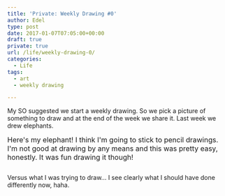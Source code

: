 ```yaml
---
title: 'Private: Weekly Drawing #0'
author: Edel
type: post
date: 2017-01-07T07:05:00+00:00
draft: true
private: true
url: /life/weekly-drawing-0/
categories:
  - Life
tags:
  - art
  - weekly drawing

---
```

My SO suggested we start a weekly drawing. So we pick a picture of something to draw and at the end of the week we share it. Last week we drew elephants.

<span style="font-size: 16px;">Here's my elephant! I think I'm going to stick to pencil drawings. I'm not good at drawing by any means and this was pretty easy, honestly. It was fun drawing it though!</span>

[<img src="https://i2.wp.com/edelgrace.me/blog/wp-content/uploads/2017/01/wp-image-297330053jpg.jpg?resize=663%2C1179" alt="" class="wp-image-56 alignnone size-full"  data-recalc-dims="1" />][1]

Versus what I was trying to draw... I see clearly what I should have done differently now, haha.

[<img data-attachment-id="59" data-permalink="http://edelgrace.me/blog/life/weekly-drawing-0/attachment/wp-1483424036395-png/" data-orig-file="https://i2.wp.com/edelgrace.me/blog/wp-content/uploads/2017/01/wp-1483424036395.png?fit=980%2C555" data-orig-size="980,555" data-comments-opened="1" data-image-meta="{&quot;aperture&quot;:&quot;0&quot;,&quot;credit&quot;:&quot;&quot;,&quot;camera&quot;:&quot;&quot;,&quot;caption&quot;:&quot;&quot;,&quot;created_timestamp&quot;:&quot;0&quot;,&quot;copyright&quot;:&quot;&quot;,&quot;focal_length&quot;:&quot;0&quot;,&quot;iso&quot;:&quot;0&quot;,&quot;shutter_speed&quot;:&quot;0&quot;,&quot;title&quot;:&quot;&quot;,&quot;orientation&quot;:&quot;0&quot;}" data-image-title="wp-1483424036395.png" data-image-description="" data-medium-file="https://i2.wp.com/edelgrace.me/blog/wp-content/uploads/2017/01/wp-1483424036395.png?fit=300%2C170" data-large-file="https://i2.wp.com/edelgrace.me/blog/wp-content/uploads/2017/01/wp-1483424036395.png?fit=663%2C375" src="https://i2.wp.com/edelgrace.me/blog/wp-content/uploads/2017/01/wp-1483424036395.png?resize=663%2C375" alt="" class="wp-image-59 alignnone size-full" srcset="https://i2.wp.com/edelgrace.me/blog/wp-content/uploads/2017/01/wp-1483424036395.png?w=980 980w, https://i2.wp.com/edelgrace.me/blog/wp-content/uploads/2017/01/wp-1483424036395.png?resize=300%2C170 300w, https://i2.wp.com/edelgrace.me/blog/wp-content/uploads/2017/01/wp-1483424036395.png?resize=768%2C435 768w" sizes="(max-width: 663px) 100vw, 663px" data-recalc-dims="1" />][2]

 [1]: https://i2.wp.com/edelgrace.me/blog/wp-content/uploads/2017/01/wp-image-297330053jpg.jpg
 [2]: https://i2.wp.com/edelgrace.me/blog/wp-content/uploads/2017/01/wp-1483424036395.png